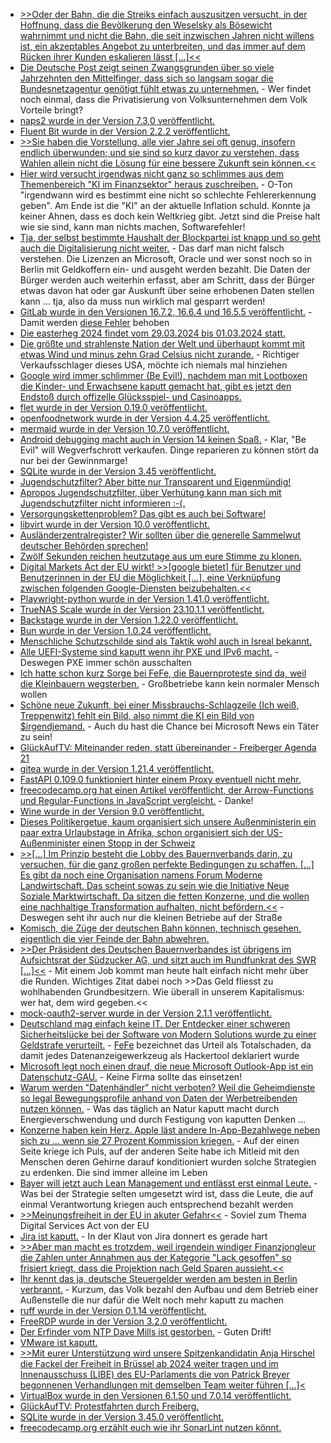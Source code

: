 * [>>Oder der Bahn, die die Streiks einfach auszusitzen versucht, in der Hoffnung, dass die Bevölkerung den Weselsky als Bösewicht wahrnimmt und nicht die Bahn, die seit inzwischen Jahren nicht willens ist, ein akzeptables Angebot zu unterbreiten, und das immer auf dem Rücken ihrer Kunden eskalieren lässt [...]<<](https://blog.fefe.de/?ts=9b5d08ee)
* [Die Deutsche Post zeigt seinen Zwangsgrunden über so viele Jahrzehnten den Mittelfinger, dass sich so langsam sogar die Bundesnetzagentur genötigt fühlt etwas zu unternehmen.](https://www.tagesschau.de/wirtschaft/unternehmen/bundesnetzagentur-post-100.html) - Wer findet noch einmal, dass die Privatisierung von Volksunternehmen dem Volk Vorteile bringt?
* [naps2 wurde in der Version 7.3,0 veröffentlicht.](https://github.com/cyanfish/naps2/releases/tag/v7.3.0)
* [Fluent Bit wurde in der Version 2.2.2 veröffentlicht.](https://github.com/fluent/fluent-bit/releases/tag/v2.2.2)
* [>>Sie haben die Vorstellung, alle vier Jahre sei oft genug, insofern endlich überwunden; und sie sind so kurz davor zu verstehen, dass Wahlen allein nicht die Lösung für eine bessere Zukunft sein können.<<](https://tuxproject.de/blog/2024/01/the-black-angels-manipulation-live-mit-der-afd-zur-revolution/)
* [Hier wird versucht irgendwas nicht ganz so schlimmes aus dem Themenbereich "KI im Finanzsektor" heraus zuschreiben.](https://www.opensourcerers.org/2024/01/15/the-future-of-generative-ai-in-the-financial-sector/) - O-Ton "irgendwann wird es bestimmt eine nicht so schlechte Fehlererkennung geben". Am Ende ist die "KI" an der aktuelle Inflation schuld. Konnte ja keiner Ahnen, dass es doch kein Weltkrieg gibt. Jetzt sind die Preise halt wie sie sind, kann man nichts machen, Softwarefehler!
* [Tja, der selbst bestimmte Haushalt der Blockpartei ist knapp und so geht auch die Digitalisierung nicht weiter.](https://netzpolitik.org/2024/degitalisierung-das-einsparparadox/) - Das darf man nicht falsch verstehen. Die Lizenzen an Microsoft, Oracle und wer sonst noch so in Berlin mit Geldkoffern ein- und ausgeht werden bezahlt. Die Daten der Bürger werden auch weiterhin erfasst, aber am Schritt, dass der Bürger etwas davon hat oder gar Auskunft über seine erhobenen Daten stellen kann ... tja, also da muss nun wirklich mal gesparrt werden!
* [GitLab wurde in den Versionen 16.7.2, 16.6.4 und 16.5.5 veröffentlicht.](https://www.linux-magazin.de/news/gitlab-schliesst-kritische-sicherheitsluecken/) - Damit werden [diese Fehler](https://blog.fefe.de/?ts=9b5ff4d8) behoben
* [Die easterheg 2024 findet vom 29.03.2024 bis 01.03.2024 statt.](https://events.ccc.de/2024/01/15/easterhegg-2024/)
* [Die größte und strahlenste Nation der Welt und überhaupt kommt mit etwas Wind und minus zehn Grad Celsius nicht zurande.](http://blog.fefe.de/?ts=9b5be2d1) - Richtiger Verkaufsschlager dieses USA, möchte ich niemals mal hinziehen
* [Google wird immer schlimmer (Be Evil!), nachdem man mit Lootboxen die Kinder- und Erwachsene kaputt gemacht hat, gibt es jetzt den Endstoß durch offizelle Glücksspiel- und Casinoapps.](http://blog.fefe.de/?ts=9b5bdfb0)
* [flet wurde in der Version 0.19.0 veröffentlicht.](https://github.com/flet-dev/flet/releases/tag/v0.19.0)
* [openfoodnetwork wurde in der Version 4.4.25 veröffentlicht.](https://github.com/openfoodfoundation/openfoodnetwork/releases/tag/v4.4.25)
* [mermaid wurde in der Version 10.7.0 veröffentlicht.](https://github.com/mermaid-js/mermaid/releases/tag/v10.7.0)
* [Android debugging macht auch in Version 14 keinen Spaß.](https://blog.hansenpartnership.com/debugging-android-early-boot-failures/) - Klar, "Be Evil" will Wegverfschrott verkaufen. Dinge reparieren zu können stört da nur bei der Gewinnmarge!
* [SQLite wurde in der Version 3.45 veröffentlicht.](https://www.phoronix.com/news/SQLite-3.45-Released)
* [Jugendschutzfilter? Aber bitte nur Transparent und Eigenmündig!](https://netzpolitik.org/2024/kommentar-fuenf-forderungen-fuer-gute-jugendschutz-filter/)
* [Apropos Jugendschutzfilter, über Verhütung kann man sich mit Jugendschutzfilter nicht informieren :-(.](https://netzpolitik.org/2024/verhuetung-erst-ab-18-deutschlands-wichtigster-jugendschutz-filter-blockiert-hilfsangebote/)
* [Versorgungskettenproblem? Das gibt es auch bei Software!](https://lwn.net/Articles/958318/)
* [libvirt wurde in der Version 10.0 veröffentlicht.](https://www.phoronix.com/news/libvirt-10.0-Released)
* [Ausländerzentralregister? Wir sollten über die generelle Sammelwut deutscher Behörden sprechen!](https://netzpolitik.org/2024/auslaenderzentralregister-das-fass-laeuft-schon-lange-ueber/)
* [Zwölf Sekunden reichen heutzutage aus um eure Stimme zu klonen.](https://www.schneier.com/blog/archives/2024/01/voice-cloning-with-very-short-samples.html)
* [Digital Markets Act der EU wirkt! >>[google bietet] für Benutzer und Benutzerinnen in der EU die Möglichkeit [...], eine Verknüpfung zwischen folgenden Google-Diensten beizubehalten.<<](https://www.borncity.com/blog/2024/01/15/google-reagiert-auf-eu-digital-markets-act-dma-und-ermglicht-dienste-zu-verwalten/)
* [Playwright-python wurde in der Version 1.41.0 veröffentlicht.](https://github.com/microsoft/playwright-python/releases/tag/v1.41.0)
* [TrueNAS Scale wurde in der Version 23.10.1.1 veröffentlicht.](https://github.com/truenas/documentation/releases/tag/TS23.10.1.1)
* [Backstage wurde in der Version 1.22.0 veröffentlicht.](https://github.com/backstage/backstage/releases/tag/v1.22.0)
* [Bun wurde in der Version 1.0.24 veröffentlicht.](https://github.com/oven-sh/bun/releases/tag/bun-v1.0.24)
* [Menschliche Schutzschilde sind als Taktik wohl auch in Isreal bekannt.](http://blog.fefe.de/?ts=9b59d59f)
* [Alle UEFI-Systeme sind kaputt wenn ihr PXE und IPv6 macht.](http://blog.fefe.de/?ts=9b5831be) - Deswegen PXE immer schön ausschalten
* [Ich hatte schon kurz Sorge bei FeFe, die Bauernproteste sind da, weil die Kleinbauern wegsterben.](http://blog.fefe.de/?ts=9b587265) - Großbetriebe kann kein normaler Mensch wollen
* [Schöne neue Zukunft, bei einer Missbrauchs-Schlagzeile (Ich weiß, Treppenwitz) fehlt ein Bild, also nimmt die KI ein Bild von $irgendjemand.](http://blog.fefe.de/?ts=9b584af2) - Auch du hast die Chance bei Microsoft News ein Täter zu sein!
* [GlückAufTV: Miteinander reden, statt übereinander - Freiberger Agenda 21](https://www.youtube.com/watch?v=eV-c0eL4JSU)
* [gitea wurde in der Version 1.21.4 veröffentlicht.](https://github.com/go-gitea/gitea/releases/tag/v1.21.4)
* [FastAPI 0.109.0 funktioniert hinter einem Proxy eventuell nicht mehr.](https://github.com/tiangolo/fastapi/issues/10978)
* [freecodecamp.org hat einen Artikel veröffentlicht, der Arrow-Functions und Regular-Functions in JavaScript vergleicht.](https://www.freecodecamp.org/news/regular-vs-arrow-functions-javascript/) - Danke!
* [Wine wurde in der Version 9.0 veröffentlicht.](https://www.phoronix.com/news/Wine-9.0-Released)
* [Dieses Politikergetue, kaum organisiert sich unsere Außenministerin ein paar extra Urlaubstage in Afrika, schon organisiert sich der US-Außenminister einen Stopp in der Schweiz](http://blog.fefe.de/?ts=9b56d801)
* [>>[...] Im Prinzip besteht die Lobby des Bauernverbands darin, zu versuchen, für die ganz großen perfekte Bedingungen zu schaffen. [...] Es gibt da noch eine Organisation namens Forum Moderne Landwirtschaft. Das scheint sowas zu sein wie die Initiative Neue Soziale Marktwirtschaft. Da sitzen die fetten Konzerne, und die wollen eine nachhaltige Transformation aufhalten, nicht befördern.<<](http://blog.fefe.de/?ts=9b591af1) - Deswegen seht ihr auch nur die kleinen Betriebe auf der Straße
* [Komisch, die Züge der deutschen Bahn können, technisch gesehen, eigentlich die vier Feinde der Bahn abwehren.](http://blog.fefe.de/?ts=9b591400)
* [>>Der Präsident des Deutschen Bauernverbandes ist übrigens im Aufsichtsrat der Südzucker AG, und sitzt auch im Rundfunkrat des SWR [...]<<](http://blog.fefe.de/?ts=9b590f15) - Mit einem Job kommt man heute halt einfach nicht mehr über die Runden. Wichtiges Zitat dabei noch >>Das Geld fliesst zu wohlhabenden Grundbesitzern. Wie überall in unserem Kapitalismus: wer hat, dem wird gegeben.<<
* [mock-oauth2-server wurde in der Version 2.1.1 veröffentlicht.](https://github.com/navikt/mock-oauth2-server/releases/tag/2.1.1)
* [Deutschland mag einfach keine IT. Der Entdecker einer schweren Sicherheitslücke bei der Software von Modern Solutions wurde zu einer Geldstrafe verurteilt.](https://www.borncity.com/blog/2024/01/18/amtsgericht-jlich-verurteilt-entdecker-der-modern-solutions-schwachstelle-zu-geldstrafe-jan-2024/) - [FeFe](http://blog.fefe.de/?ts=9b57d6ab) bezeichnet das Urteil als Totalschaden, da damit jedes Datenanzeigewerkzeug als Hackertool deklariert wurde
* [Microsoft legt noch einen drauf, die neue Microsoft Outlook-App ist ein Datenschutz-GAU.](https://www.borncity.com/blog/2024/01/17/neue-outlook-app-als-datenkrake-und-berwachungsinstrument-fr-gezielte-werbung/) - Keine Firma sollte das einsetzen!
* [Warum werden "Datenhändler" nicht verboten? Weil die Geheimdienste so legal Bewegungsprofile anhand von Daten der Werbetreibenden nutzen können.](https://netzpolitik.org/2024/berliner-unternehmen-datenhaendler-verticken-handy-standorte-von-eu-buergerinnen/) - Was das täglich an Natur kaputt macht durch Energieverschwendung und durch Festigung von kaputten Denken ...
* [Konzerne haben kein Herz. Apple läst andere In-App-Bezahlwege neben sich zu ... wenn sie 27 Prozent Kommission kriegen.](http://blog.fefe.de/?ts=9b57c044) - Auf der einen Seite kriege ich Puls, auf der anderen Seite habe ich Mitleid mit den Menschen deren Gehirne darauf konditioniert wurden solche Strategien zu erdenken. Die sind immer alleine im Leben
* [Bayer will jetzt auch Lean Management und entlässt erst einmal Leute.](http://blog.fefe.de/?ts=9b57ccc2) - Was bei der Strategie selten umgesetzt wird ist, dass die Leute, die auf einmal Verantwortung kriegen auch entsprechend bezahlt werden
* [>>Meinungsfreiheit in der EU in akuter Gefahr<<](http://blog.fefe.de/?ts=9b57cf06) - Soviel zum Thema Digital Services Act von der EU
* [Jira ist kaputt.](http://blog.fefe.de/?ts=9b57d455) - In der Klaut von Jira donnert es gerade hart
* [>>Aber man macht es trotzdem, weil irgendein windiger Finanzjongleur die Zahlen unter Annahmen aus der Kategorie "Lack gesoffen" so frisiert kriegt, dass die Projektion nach Geld Sparen aussieht.<<](http://blog.fefe.de/?ts=9b57dd63)
* [Ihr kennt das ja, deutsche Steuergelder werden am besten in Berlin verbrannt.](http://blog.fefe.de/?ts=9b57e165) - Kurzum, das Volk bezahl den Aufbau und dem Betrieb einer Außenstelle die nur dafür die Welt noch mehr kaputt zu machen
* [ruff wurde in der Version 0.1.14 veröffentlicht.](https://github.com/astral-sh/ruff/releases/tag/v0.1.14)
* [FreeRDP wurde in der Version 3.2.0 veröffentlicht.](https://github.com/FreeRDP/FreeRDP/releases/tag/3.2.0)
* [Der Erfinder vom NTP Dave Mills ist gestorben.](https://lwn.net/Articles/958781/) - Guten Drift!
* [VMware ist kaputt.](https://www.bleepingcomputer.com/news/security/vmware-confirms-critical-vcenter-flaw-now-exploited-in-attacks/)
* [>>Mit eurer Unterstützung wird unsere Spitzenkandidatin Anja Hirschel die Fackel der Freiheit in Brüssel ab 2024 weiter tragen und im Innenausschuss (LIBE) des EU-Parlaments die von Patrick Breyer begonnenen Verhandlungen mit demselben Team weiter führen [...]<](https://www.patrick-breyer.de/europawahl-2024-piraten-waehlen/)
* [VirtualBox wurde in den Versionen 6.1.50 und 7.0.14 veröffentlicht.](https://www.borncity.com/blog/2024/01/19/virtualbox-7-0-14-und-6-1-50-freigegeben/)
* [GlückAufTV: Protestfahrten durch Freiberg.](https://www.youtube.com/watch?v=F-eu9qxrT_A)
* [SQLite wurde in der Version 3.45.0 veröffentlicht.](https://www.linux-magazin.de/news/sqlite-3-45-0-erhaeltlich/)
* [freecodecamp.org erzählt euch wie ihr SonarLint nutzen könnt.](https://www.freecodecamp.org/news/use-sonarlint-to-write-cleaner-code/t)
